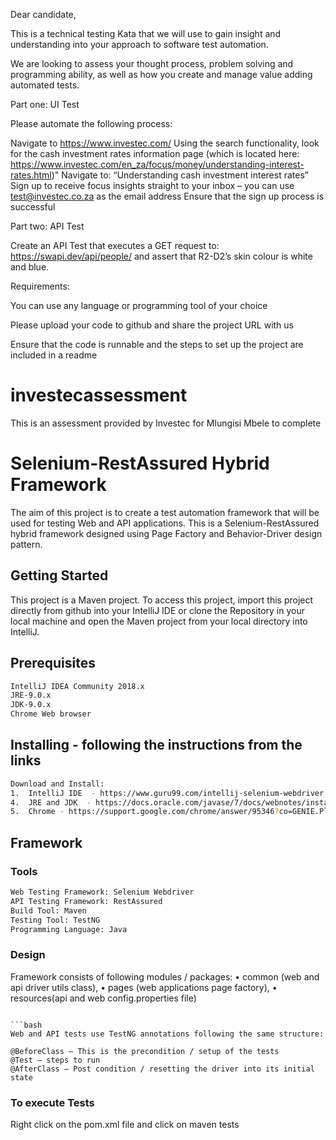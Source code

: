 Dear candidate,

 

This is a technical testing Kata that we will use to gain insight and understanding into your approach to software test automation.

We are looking to assess your thought process, problem solving and programming ability, as well as how you create and manage value adding automated tests.

 

Part one:  UI Test

 

Please automate the following process:

Navigate to https://www.investec.com/
Using the search functionality, look for the cash investment rates information page (which is located here: https://www.investec.com/en_za/focus/money/understanding-interest-rates.html)" 
Navigate to: “Understanding cash investment interest rates”
Sign up to receive focus insights straight to your inbox – you can use test@investec.co.za as the email address
Ensure that the sign up process is successful
 

Part two: API Test

 

Create an API Test that executes a GET request to: https://swapi.dev/api/people/ and assert that R2-D2’s skin colour is white and blue.

 

Requirements:

You can use any language or programming tool of your choice

Please upload your code to github and share the project URL with us

Ensure that the code is runnable and the steps to set up the project are included in a readme

# investecassessment
This is an assessment provided by Investec for Mlungisi Mbele to complete

# Selenium-RestAssured Hybrid Framework

The aim of this project is to create a test automation framework that will be used for testing Web and API applications. This is a Selenium-RestAssured hybrid framework designed using Page Factory and Behavior-Driver design pattern.

## Getting Started

This project is a Maven project. To access this project, import this project directly from github into your IntelliJ IDE or clone the Repository in your local machine and open the Maven project from your local directory into IntelliJ.

## Prerequisites

```bash
IntelliJ IDEA Community 2018.x
JRE-9.0.x
JDK-9.0.x
Chrome Web browser

```

## Installing - following the instructions from the links
```bash
Download and Install:
1.	IntelliJ IDE  - https://www.guru99.com/intellij-selenium-webdriver.html#2
4.	JRE and JDK  - https://docs.oracle.com/javase/7/docs/webnotes/install
5.	Chrome - https://support.google.com/chrome/answer/95346?co=GENIE.Platform%3DDesktop&hl=en-GB
```

## Framework
### Tools
```bash
Web Testing Framework: Selenium Webdriver
API Testing Framework: RestAssured
Build Tool: Maven
Testing Tool: TestNG
Programming Language: Java
```

### Design
Framework consists of following modules / packages:
•	common (web and api driver utils class), 
•	pages (web applications page factory), 
•	resources(api and web config.properties file)

```

```bash
Web and API tests use TestNG annotations following the same structure:

@BeforeClass – This is the precondition / setup of the tests
@Test – steps to run
@AfterClass – Post condition / resetting the driver into its initial state 

```

### To execute Tests

Right click on the pom.xml file and click on maven tests

